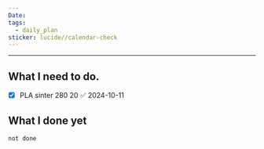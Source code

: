 ```yaml
---
Date: 
tags:
  - daily_plan
sticker: lucide//calendar-check
---
```

---
## What I need to do.

- [x] PLA sinter 280 20 ✅ 2024-10-11



## What I done yet
```tasks
not done
```
